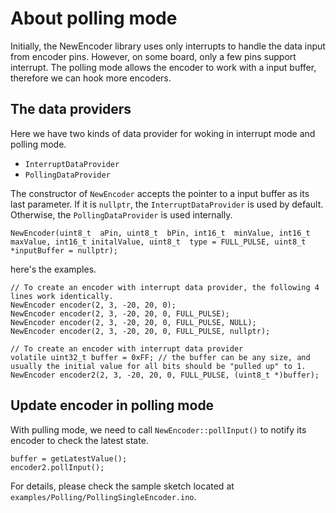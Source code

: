 
# About polling mode
Initially, the NewEncoder library uses only interrupts to handle the data input from encoder pins.
However, on some board, only a few pins support interrupt.
The polling mode allows the encoder to work with a input buffer, therefore we can hook more encoders.

## The data providers
Here we have two kinds of data provider for woking in interrupt mode and polling mode.
-  `InterruptDataProvider`
-  `PollingDataProvider`

The constructor of `NewEncoder` accepts the pointer to a input buffer as its last parameter.  If it is `nullptr`, the `InterruptDataProvider` is used by default. Otherwise, the `PollingDataProvider` is used internally.
```
NewEncoder(uint8_t  aPin, uint8_t  bPin, int16_t  minValue, int16_t maxValue, int16_t initalValue, uint8_t  type = FULL_PULSE, uint8_t *inputBuffer = nullptr);
```
here's the examples.
```
// To create an encoder with interrupt data provider, the following 4 lines work identically.
NewEncoder encoder(2, 3, -20, 20, 0);
NewEncoder encoder(2, 3, -20, 20, 0, FULL_PULSE);
NewEncoder encoder(2, 3, -20, 20, 0, FULL_PULSE, NULL);
NewEncoder encoder(2, 3, -20, 20, 0, FULL_PULSE, nullptr);

// To create an encoder with interrupt data provider
volatile uint32_t buffer = 0xFF; // the buffer can be any size, and usually the initial value for all bits should be "pulled up" to 1.
NewEncoder encoder2(2, 3, -20, 20, 0, FULL_PULSE, (uint8_t *)buffer);
```

## Update encoder in polling mode
With pulling mode, we need to call `NewEncoder::pollInput()` to notify its encoder to check the latest state.
```
buffer = getLatestValue();
encoder2.pollInput();
```

For details, please check the sample sketch located at `examples/Polling/PollingSingleEncoder.ino`.
